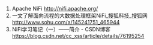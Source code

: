 1. Apache NiFi http://nifi.apache.org/
2. 一文了解面向流程的大数据处理框架NiFi_搜狐科技_搜狐网 http://www.sohu.com/a/145241751_465944
3. NiFi学习笔记（一）——简介 - CSDN博客 https://blog.csdn.net/cc_xss/article/details/76195254